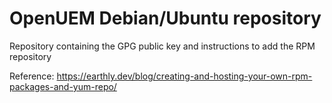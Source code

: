# OpenUEM Debian/Ubuntu repository

Repository containing the GPG public key and instructions to add the RPM repository

Reference: https://earthly.dev/blog/creating-and-hosting-your-own-rpm-packages-and-yum-repo/
